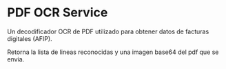 # PDF OCR Service

Un decodificador OCR de PDF utilizado para obtener datos de facturas digitales (AFIP).

Retorna la lista de lineas reconocidas y una imagen base64 del pdf que se envia.

